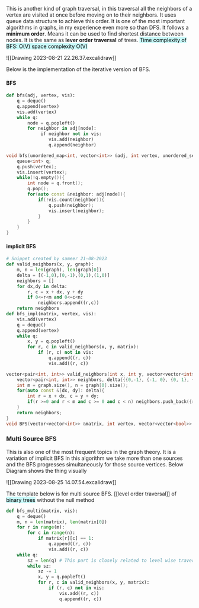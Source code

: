 This is another kind of graph traversal, in this traversal all the neighbors of a vertex are visited at once before moving on to their neighbors.
It uses queue data structure to achieve this order.
It is one of the most important algorithms in graphs, in my experience even more so than DFS. It follows a **minimum order**. Means it can be used to find shortest distance between nodes.
It is the same as **lever order traversal** of trees.
<mark style="background: #ABF7F7A6;">Time complexity of BFS: O(V) space complexity O(V)</mark>

![[Drawing 2023-08-21 22.26.37.excalidraw]]

Below is the implementation of the iterative version of BFS.

#### BFS
```python
def bfs(adj, vertex, vis):
    q = deque()
    q.append(vertex)
    vis.add(vertex)
    while q:
        node = q.popleft()
        for neighbor in adj[node]:
             if neighbor not in vis:
                vis.add(neighbor)
                q.append(neighbor)
```
```cpp
void bfs(unordered_map<int, vector<int>> &adj, int vertex, unordered_set<int>& vis){
    queue<int> q;
    q.push(vertex);
    vis.insert(vertex);
    while(!q.empty()){
        int node = q.front();
        q.pop();
        for(auto const &neighbor: adj[node]){
            if(!vis.count(neighbor)){
                q.push(neighbor);
                vis.insert(neighbor);
            }
        }
    }
}
```

#### implicit BFS

```python
# Snippet created by sameer 21-08-2023
def valid_neighbors(x, y, graph):
    m, n = len(graph), len(graph[0])
    delta = [(-1,0),(0,-1),(0,1),(1,0)]
    neighbors = []
    for dx,dy in delta:
        r, c = x + dx, y + dy
        if 0<=r<m and 0<=c<n:
            neighbors.append((r,c))
    return neighbors
def bfs_impl(matrix, vertex, vis):
    vis.add(vertex)
    q = deque()
    q.append(vertex)
    while q:
	    x, y = q.popleft()
	    for r, c in valid_neighbors(x, y, matrix):
	        if (r, c) not in vis:
	            q.append((r, c))
	            vis.add((r, c))

```

```cpp
vector<pair<int, int>> valid_neighbors(int x, int y, vector<vector<int>> &graph){
    vector<pair<int, int>> neighbors, delta{{{0,-1}, {-1, 0}, {0, 1}, {1, 0}}};
    int m = graph.size(), n = graph[0].size();
    for(auto const &[dx, dy]: delta){
        int r = x + dx, c = y + dy;
        if(r >=0 and r < m and c >= 0 and c < n) neighbors.push_back({r,c});
    }
    return neighbors;
}
void BFS(vector<vector<int>> &matrix, int vertex, vector<vector<bool>> vis)
```

### Multi Source BFS
This is also one of the most frequent topics in the graph theory. It is a variation of implicit BFS In this algorithm we take more than one sources and the BFS progresses simultaneously for those source vertices.
Below Diagram shows the thing visually

![[Drawing 2023-08-25 14.07.54.excalidraw]]

The template below is for multi source BFS.
[[level order traversal]] of <mark style="background: #ABF7F7A6;">binary trees</mark> without the null method
```python
def bfs_multi(matrix, vis):
    q = deque()
    m, n = len(matrix), len(matrix[0])
    for r in range(m):
        for c in range(n):
            if matrix[r][c] == 1:
                q.append((r, c))
                vis.add((r, c))
    while q:
        sz = len(q) # This part is closely related to level wise traversal of trees
        while sz:
            sz -= 1
            x, y = q.popleft()
            for r, c in valid_neighbors(x, y, matrix):
                if (r, c) not in vis:
                    vis.add((r, c))
                    q.append((r, c))
```